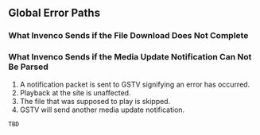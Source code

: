 ## Global Error Paths
### What Invenco Sends if the File Download Does Not Complete

### What Invenco Sends if the Media Update Notification Can Not Be Parsed
1. A notification packet is sent to GSTV signifying an error has occurred.
1. Playback at the site is unaffected.
1. The file that was supposed to play is skipped.
1. GSTV will send another media update notification.

```javascript
TBD
```
